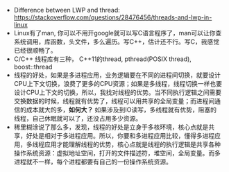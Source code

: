 * Difference between LWP and thread: https://stackoverflow.com/questions/28476456/threads-and-lwp-in-linux
* Linux有了man, 你可以不用开google就可以写C语言程序了，man可以让你查系统调用，库函数，头文件，多么遍历。写C++，估计还不行。写C，我感觉已经很顺畅了。
* C/C++ 线程库有三种， C++11的thread, pthread(POSIX thread), boost::thread
* 线程的好处，如果是多进程应用，业务逻辑要在不同的进程间切换，就要设计CPU上下文切换，浪费了更多的CPU资源；如果是多线程，线程切换一样也要设计CPU上下文的切换，所以，我找对线程的优势。当不同执行逻辑之间需要交换数据的时候，线程就有优势了，线程可以用共享的全局变量；而进程间通信的成本就大的多，**如何大？** 如果涉及到IO读写，多线程就有优势，阻塞的线程，自己休眠就可以了，还没占用多少资源。
* 稀里糊涂说了那么多，发现，线程的好处是立身于多核环境，核心点就是共享，好处是相对于多进程应用。所以，你要和多进程应用比较，懂得多进程应用，多线程应用才能理解线程的优势，核心点就是线程的执行逻辑是共享各种操作系统资源：虚拟地址空间，打开的文件描述符，堆空间，全局变量。而多进程就不一样，每个进程都要有自己的一份操作系统资源。
